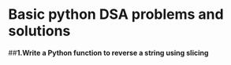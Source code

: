 # Basic python DSA problems and solutions

##**1.Write a Python function to reverse a string using slicing**
